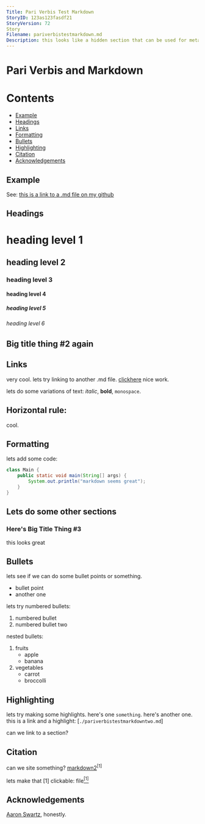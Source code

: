 ```yaml
---
Title: Pari Verbis Test Markdown
StoryID: 123as123fasdf21
StoryVersion: 72
Story
Filename: pariverbistestmarkdown.md
Description: this looks like a hidden section that can be used for metadata tags or whatever
---
```


# Pari Verbis and Markdown

# Contents

 - [Example](#example)
 - [Headings](#headings)
 - [Links](#links)
 - [Formatting](#formatting)
 - [Bullets](#bullets)
 - [Highlighting](#highlighting)
 - [Citation](#citation)
 - [Acknowledgements](#acknowledgements)


## Example
See: [this is a link to a .md file on my github](https://raw.githubusercontent.com/akourk/website/main/README.md)

## Headings

# heading level 1

## heading level 2

### heading level 3

#### heading level 4

##### heading level 5

###### heading level 6

## Big title thing #2 again

## Links

very cool. lets try linking to another .md file. [clickhere](./pariverbistestmarkdowntwo.md) nice work.

lets do some variations of text: _italic_, **bold**, `monospace`.

Horizontal rule:
---

cool.

## Formatting

lets add some code:

```java
class Main {
    public static void main(String[] args) {
        System.out.println("markdown seems great");
    }
}
```

## Lets do some other sections

### Here's Big Title Thing #3

this looks great

## Bullets

 lets see if we can do some bullet points or something.

- bullet point
- another one

lets try numbered bullets:

1. numbered bullet
2. numbered bullet two

nested bullets:

1. fruits
    * apple
    * banana
2. vegetables
    - carrot
    - broccolli

## Highlighting

lets try making some highlights. here's one `something`.
here's another one. this is a link and a highlight: [`./pariverbistestmarkdowntwo.md`]

can we link to a section?

## Citation

can we site something? 
[markdown2](./pariverbistestmarkdowntwo.md)<sup>[1]</sup>

lets make that [1] clickable:
 file[<sup>[1]</sup>](./pariverbistestmarkdowntwo.md)


## Acknowledgements

[Aaron Swartz](https://en.wikipedia.org/wiki/Aaron_Swartz), honestly.
